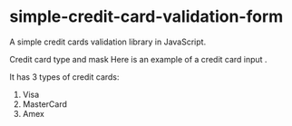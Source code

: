 # simple-credit-card-validation-form
A simple credit cards validation library in JavaScript.

Credit card type and mask
Here is  an example of a credit card input .

It has 3 types of credit cards:
1. Visa
2. MasterCard
3. Amex

